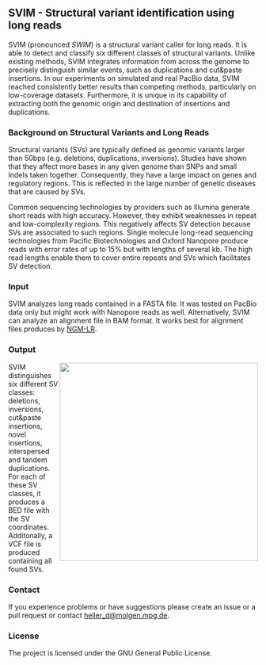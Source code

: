 ## SVIM - Structural variant identification using long reads

SVIM (pronounced *SWIM*) is a structural variant caller for long reads. It is able to detect and classify six different classes of structural variants.  Unlike existing methods, SVIM integrates information from across the genome to precisely distinguish similar events, such as duplications and cut&paste insertions. In our experiments on simulated and real PacBio data, SVIM reached consistently better results than competing methods, particularly on low-coverage datasets. Furthermore, it is unique in its capability of extracting both the genomic origin and destination of insertions and duplications.

### Background on Structural Variants and Long Reads

Structural variants (SVs) are typically defined as genomic variants larger than 50bps (e.g. deletions, duplications, inversions). Studies have shown that they affect more bases in any given genome than SNPs and small Indels taken together. Consequently, they have a large impact on genes and regulatory regions. This is reflected in the large number of genetic diseases that are caused by SVs.

Common sequencing technologies by providers such as Illumina generate short reads with high accuracy. However, they exhibit weaknesses in repeat and low-complexity regions. This negatively affects SV detection because SVs are associated to such regions. Single molecule long-read sequencing technologies from Pacific Biotechnologies and Oxford Nanopore produce reads with error rates of up to 15% but with lengths of several kb. The high read lengths enable them to cover entire repeats and SVs which facilitates SV detection.

### Input

SVIM analyzes long reads contained in a FASTA file. It was tested on PacBio data only but might work with Nanopore reads as well. Alternatively, SVIM can analyze an alignment file in BAM format. It works best for alignment files produces by [NGM-LR](https://github.com/philres/ngmlr "NGM-LR repository").  

### Output

<img src="https://raw.githubusercontent.com/eldariont/svim/master/docs/SVclasses.png" align="right" width="400px">

SVIM distinguishes six different SV classes: deletions, inversions, cut&paste insertions, novel insertions, interspersed and tandem duplications. For each of these SV classes, it produces a BED file with the SV coordinates. Additonally, a VCF file is produced containing all found SVs.


### Contact
If you experience problems or have suggestions please create an issue or a pull request or contact heller_d@molgen.mpg.de.

### License

The project is licensed under the GNU General Public License.
